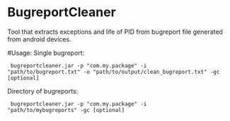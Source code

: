 BugreportCleaner
================

Tool that extracts exceptions and life of PID from bugreport file generated from android devices.



#Usage:
Single bugreport:

<code> bugreportcleaner.jar -p "com.my.package" -i "path/to/bugreport.txt" -o "path/to/output/clean_bugreport.txt" -gc [optional] </code>

Directory of bugreports:

<code> bugreportcleaner.jar -p "com.my.package" -i "path/to/mybugreports" -gc [optional] </code>

